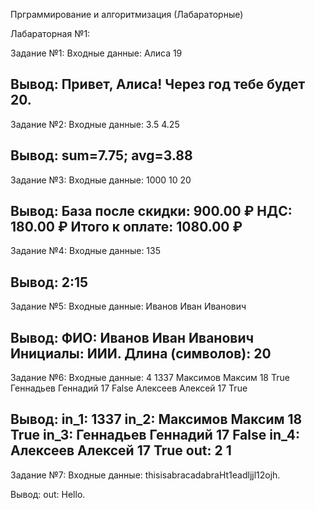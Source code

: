 Прграммирование и алгоритмизация (Лабараторные)

Лабараторная №1:

Задание №1:
Входные данные:
Алиса
19

Вывод: Привет, Алиса! Через год тебе будет 20.
-------------------------------------------
Задание №2:
Входные данные:
3.5
4.25

Вывод: sum=7.75; avg=3.88
-------------------------------------------
Задание №3:
Входные данные:
1000
10
20

Вывод: 
База после скидки: 900.00 ₽
НДС:               180.00 ₽
Итого к оплате:    1080.00 ₽
-------------------------------------------
Задание №4:
Входные данные:
135

Вывод: 2:15
-------------------------------------------
Задание №5:
Входные данные:
Иванов   Иван   Иванович

Вывод:
ФИО:   Иванов   Иван   Иванович  
Инициалы: ИИИ.
Длина (символов): 20
-------------------------------------------
Задание №6:
Входные данные:
4
1337
Максимов Максим 18 True
Геннадьев Геннадий 17 False
Алексеев Алексей 17 True

Вывод:
in_1: 1337
in_2: Максимов Максим 18 True
in_3: Геннадьев Геннадий 17 False
in_4: Алексеев Алексей 17 True
out: 2 1
-------------------------------------------
Задание №7:
Входные данные:
thisisabracadabraHt1eadljjl12ojh.

Вывод:
out: Hello.